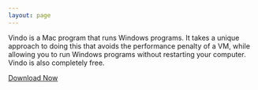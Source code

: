 ```yaml
---
layout: page
---
```


Vindo is a Mac program that runs Windows programs. It takes a unique approach to doing this that avoids the performance penalty of a VM, while allowing you to run Windows programs without restarting your computer. Vindo is also completely free.

<a class="download-button" href="http://bit.ly/vindo-0_9">Download Now</a>
